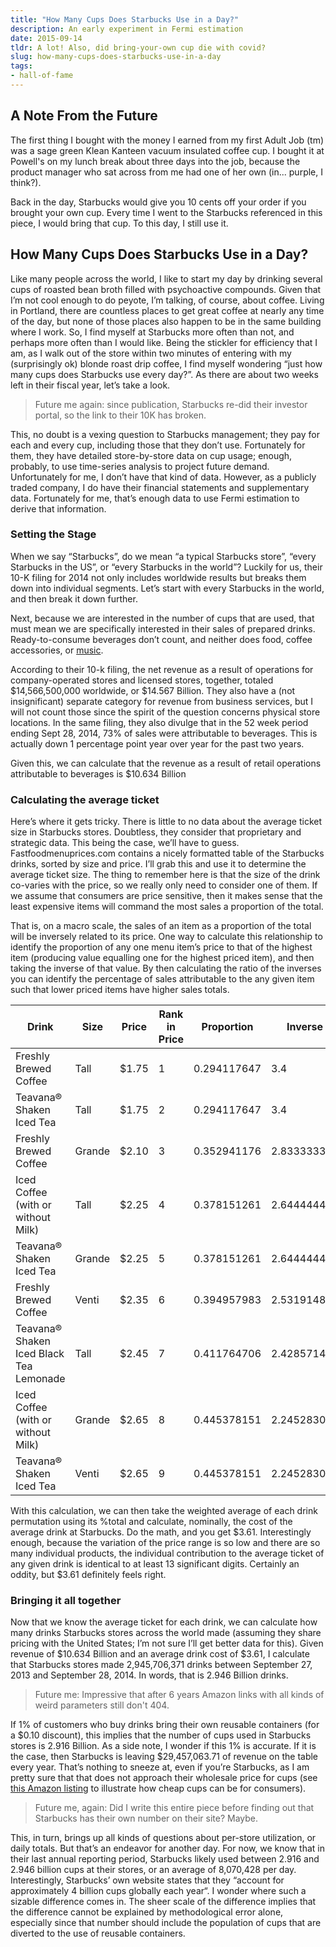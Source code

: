 ```yaml
---
title: "How Many Cups Does Starbucks Use in a Day?"
description: An early experiment in Fermi estimation
date: 2015-09-14
tldr: A lot! Also, did bring-your-own cup die with covid?
slug: how-many-cups-does-starbucks-use-in-a-day
tags:
- hall-of-fame
---
```

## A Note From the Future
The first thing I bought with the money I earned from my first Adult Job (tm) was a sage green Klean Kanteen vacuum insulated coffee cup. I bought it at Powell's on my lunch break about three days into the job, because the product manager who sat across from me had one of her own (in... purple, I think?). 

Back in the day, Starbucks would give you 10 cents off your order if you brought your own cup. Every time I went to the Starbucks referenced in this piece, I would bring that cup. To this day, I still use it.

## How Many Cups Does Starbucks Use in a Day?
Like many people across the world, I like to start my day by drinking several cups of roasted bean broth filled with psychoactive compounds. Given that I’m not cool enough to do peyote, I’m talking, of course, about coffee. Living in Portland, there are countless places to get great coffee at nearly any time of the day, but none of those places also happen to be in the same building where I work. So, I find myself at Starbucks more often than not, and perhaps more often than I would like. Being the stickler for efficiency that I am, as I walk out of the store within two minutes of entering with my (surprisingly ok) blonde roast drip coffee, I find myself wondering “just how many cups does Starbucks use every day?”. As there are about two weeks left in their fiscal year, let’s take a look.

> Future me again: since publication, Starbucks re-did their investor portal, so the link to their 10K has broken.

This, no doubt is a vexing question to Starbucks management; they pay for each and every cup, including those that they don’t use. Fortunately for them, they have detailed store-by-store data on cup usage; enough, probably, to use time-series analysis to project future demand. Unfortunately for me, I don’t have that kind of data. However, as a publicly traded company, I do have their financial statements and supplementary data. Fortunately for me, that’s enough data to use Fermi estimation to derive that information.

### Setting the Stage
When we say “Starbucks”, do we mean “a typical Starbucks store”, “every Starbucks in the US”, or “every Starbucks in the world”? Luckily for us, their 10-K filing for 2014 not only includes worldwide results but breaks them down into individual segments. Let’s start with every Starbucks in the world, and then break it down further.

Next, because we are interested in the number of cups that are used, that must mean we are specifically interested in their sales of prepared drinks. Ready-to-consume beverages don’t count, and neither does food, coffee accessories, or [music](https://www.theatlantic.com/entertainment/archive/2015/02/starbuckss-failed-music-revolution/385937/).

According to their 10-k filing, the net revenue as a result of operations for company-operated stores and licensed stores, together, totaled $14,566,500,000 worldwide, or $14.567 Billion. They also have a (not insignificant) separate category for revenue from business services, but I will not count those since the spirit of the question concerns physical store locations. In the same filing, they also divulge that in the 52 week period ending Sept 28, 2014, 73% of sales were attributable to beverages. This is actually down 1 percentage point year over year for the past two years.

Given this, we can calculate that the revenue as a result of retail operations attributable to beverages is $10.634 Billion

### Calculating the average ticket
Here’s where it gets tricky. There is little to no data about the average ticket size in Starbucks stores. Doubtless, they consider that proprietary and strategic data. This being the case, we’ll have to guess. Fastfoodmenuprices.com contains a nicely formatted table of the Starbucks drinks, sorted by size and price. I’ll grab this and use it to determine the average ticket size. The thing to remember here is that the size of the drink co-varies with the price, so we really only need to consider one of them. If we assume that consumers are price sensitive, then it makes sense that the least expensive items will command the most sales a proportion of the total.

That is, on a macro scale, the sales of an item as a proportion of the total will be inversely related to its price. One way to calculate this relationship to identify the proportion of any one menu item’s price to that of the highest item (producing value equalling one for the highest priced item), and then taking the inverse of that value. By then calculating the ratio of the inverses you can identify the percentage of sales attributable to the any given item such that lower priced items have higher sales totals.

Drink|Size|Price|Rank in Price|Proportion|Inverse|% total
---|---|---|---|---|---|---
Freshly Brewed Coffee|Tall|$1.75|1|0.294117647|3.4|2.49%
Teavana® Shaken Iced Tea|Tall|$1.75|2|0.294117647|3.4|2.49%
Freshly Brewed Coffee|Grande|$2.10|3|0.352941176|2.833333333|2.07%
Iced Coffee (with or without Milk)|Tall|$2.25|4|0.378151261|2.644444444|1.93%
Teavana® Shaken Iced Tea|Grande|$2.25|5|0.378151261|2.644444444|1.93%
Freshly Brewed Coffee|Venti|$2.35|6|0.394957983|2.531914894|1.85%
Teavana® Shaken Iced Black Tea Lemonade|Tall|$2.45|7|0.411764706|2.428571429|1.78%
Iced Coffee (with or without Milk)|Grande|$2.65|8|0.445378151|2.245283019|1.64%
Teavana® Shaken Iced Tea|Venti|$2.65|9|0.445378151|2.245283019|1.64%

With this calculation, we can then take the weighted average of each drink permutation using its %total and calculate, nominally, the cost of the average drink at Starbucks. Do the math, and you get $3.61. Interestingly enough, because the variation of the price range is so low and there are so many individual products, the individual contribution to the average ticket of any given drink is identical to at least 13 significant digits. Certainly an oddity, but $3.61 definitely feels right.

### Bringing it all together
Now that we know the average ticket for each drink, we can calculate how many drinks Starbucks stores across the world made (assuming they share pricing with the United States; I’m not sure I’ll get better data for this). Given revenue of $10.634 Billion and an average drink cost of $3.61, I calculate that Starbucks stores made 2,945,706,371 drinks between September 27, 2013 and September 28, 2014. In words, that is 2.946 Billion drinks.

> Future me: Impressive that after 6 years Amazon links with all kinds of weird parameters still don't 404.

If 1% of customers who buy drinks bring their own reusable containers (for a $0.10 discount), this implies that the number of cups used in Starbucks stores is 2.916 Billion. As a side note, I wonder if this 1% is accurate. If it is the case, then Starbucks is leaving $29,457,063.71 of revenue on the table every year. That’s nothing to sneeze at, even if you’re Starbucks, as I am pretty sure that that does not approach their wholesale price for cups (see [this Amazon listing](http://www.amazon.com/OF12BI-0041-Single-Sided-Paper-Capacity-Bistro/dp/B005IP06PG/ref=sr_1_1?s=hpc&ie=UTF8&qid=1442290243&sr=1-1&refinements=p_n_feature_keywords_five_browse-bin%3A6146546011) to illustrate how cheap cups can be for consumers).

> Future me, again: Did I write this entire piece before finding out that Starbucks has their own number on their site? Maybe.

This, in turn, brings up all kinds of questions about per-store utilization, or daily totals. But that’s an endeavor for another day. For now, we know that in their last annual reporting period, Starbucks likely used between 2.916 and 2.946 billion cups at their stores, or an average of 8,070,428 per day. Interestingly, Starbucks’ own website states that they “account for approximately 4 billion cups globally each year“. I wonder where such a sizable difference comes in. The sheer scale of the difference implies that the difference cannot be explained by methodological error alone, especially since that number should include the population of cups that are diverted to the use of reusable containers.
